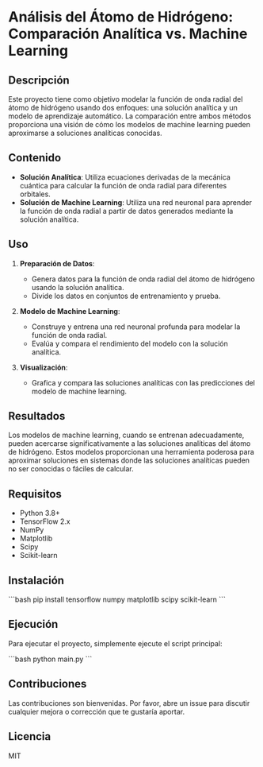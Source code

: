 # Análisis del Átomo de Hidrógeno: Comparación Analítica vs. Machine Learning

## Descripción

Este proyecto tiene como objetivo modelar la función de onda radial del átomo de hidrógeno usando dos enfoques: una solución analítica y un modelo de aprendizaje automático. La comparación entre ambos métodos proporciona una visión de cómo los modelos de machine learning pueden aproximarse a soluciones analíticas conocidas.

## Contenido

- **Solución Analítica**: Utiliza ecuaciones derivadas de la mecánica cuántica para calcular la función de onda radial para diferentes orbitales.
- **Solución de Machine Learning**: Utiliza una red neuronal para aprender la función de onda radial a partir de datos generados mediante la solución analítica.

## Uso

1. **Preparación de Datos**:
    - Genera datos para la función de onda radial del átomo de hidrógeno usando la solución analítica.
    - Divide los datos en conjuntos de entrenamiento y prueba.

2. **Modelo de Machine Learning**:
    - Construye y entrena una red neuronal profunda para modelar la función de onda radial.
    - Evalúa y compara el rendimiento del modelo con la solución analítica.

3. **Visualización**:
    - Grafica y compara las soluciones analíticas con las predicciones del modelo de machine learning.

## Resultados

Los modelos de machine learning, cuando se entrenan adecuadamente, pueden acercarse significativamente a las soluciones analíticas del átomo de hidrógeno. Estos modelos proporcionan una herramienta poderosa para aproximar soluciones en sistemas donde las soluciones analíticas pueden no ser conocidas o fáciles de calcular.

## Requisitos

- Python 3.8+
- TensorFlow 2.x
- NumPy
- Matplotlib
- Scipy
- Scikit-learn

## Instalación

\```bash
pip install tensorflow numpy matplotlib scipy scikit-learn
\```

## Ejecución

Para ejecutar el proyecto, simplemente ejecute el script principal:

\```bash
python main.py
\```

## Contribuciones

Las contribuciones son bienvenidas. Por favor, abre un issue para discutir cualquier mejora o corrección que te gustaría aportar.

## Licencia

MIT
